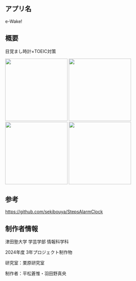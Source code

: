 
## アプリ名
e-Wake!

## 概要
目覚まし時計×TOEIC対策

<img src="https://github.com/user-attachments/assets/29141bdf-7d0b-4fe4-96e0-c71ac225ef80" width="200">
<img src="https://github.com/user-attachments/assets/bae0bc9a-be41-4658-b1ae-8a6690dc1da4" width="200">
<img src="https://github.com/user-attachments/assets/43561994-422f-4a17-8809-f8a19449a415" width="200">
<img src="https://github.com/user-attachments/assets/74558c63-a61f-4a52-947c-ba06680668d7" width="200">

## 参考
https://github.com/sekibouya/StepsAlarmClock

## 制作者情報
津田塾大学 学芸学部 情報科学科

2024年度 3年プロジェクト制作物

研究室：栗原研究室

制作者：平松蒼惟・羽田野真央
